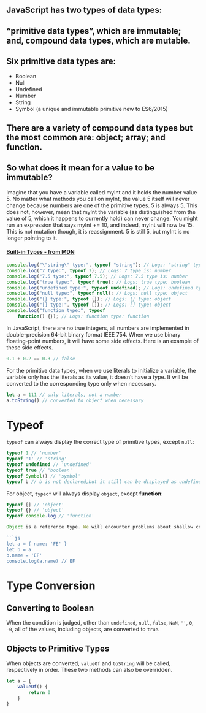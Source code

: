 ## JavaScript has two types of data types:
## “primitive data types”, which are immutable; and, compound data types, which are mutable.

## Six primitive data types are:

- Boolean
- Null
- Undefined
- Number
- String
- Symbol (a unique and immutable primitive new to ES6/2015)

## There are a variety of compound data types but the most common are: object; array; and function.

## So what does it mean for a value to be immutable?

Imagine that you have a variable called myInt and it holds the number value 5. No matter what methods you call on myInt, the value 5 itself will never change because numbers are one of the primitive types. 5 is always 5. This does not, however, mean that myInt the variable (as distinguished from the value of 5, which it happens to currently hold) can never change. You might run an expression that says myInt += 10, and indeed, myInt will now be 15. This is not mutation though, it is reassignment. 5 is still 5, but myInt is no longer pointing to it.

#### [Built-in Types - from MDN ](https://developer.mozilla.org/en-US/docs/Web/JavaScript/Data_structures#Data_types)

```js
console.log("\"string\" type:", typeof "string"); // Logs: "string" type: string
console.log("7 type:", typeof 7); // Logs: 7 type is: number
console.log("7.5 type:", typeof 7.5); // Logs: 7.5 type is: number
console.log("true type:", typeof true); // Logs: true type: boolean
console.log("undefined type:", typeof undefined); // Logs: undefined type: undefined
console.log("null type:", typeof null); // Logs: null type: object
console.log("{} type:", typeof {}); // Logs: {} type: object
console.log("[] type:", typeof []); // Logs: [] type: object
console.log("function type:", typeof
    function() {}); // Logs: function type: function
```


In JavaScript, there are no true integers, all numbers are implemented in double-precision 64-bit binary format IEEE 754. When we use binary floating-point numbers, it will have some side effects. Here is an example of these side effects.

```js
0.1 + 0.2 == 0.3 // false
```

For the primitive data types, when we use literals to initialize a variable, the variable only has the literals as its value, it doesn’t have a type. It will be converted to the corresponding type only when necessary.

```js
let a = 111 // only literals, not a number
a.toString() // converted to object when necessary
```

# Typeof

`typeof` can always display the correct type of primitive types, except `null`:
```js
typeof 1 // 'number'
typeof '1' // 'string'
typeof undefined // 'undefined'
typeof true // 'boolean'
typeof Symbol() // 'symbol'
typeof b // b is not declared,but it still can be displayed as undefined
```

For object,  `typeof` will always display `object`, except **function**:
```js
typeof [] // 'object'
typeof {} // 'object'
typeof console.log // 'function'

Object is a reference type. We will encounter problems about shallow copy and deep copy when using it.

```js
let a = { name: 'FE' }
let b = a
b.name = 'EF'
console.log(a.name) // EF
```

# Type Conversion

## Converting to Boolean

When the condition is judged, other than `undefined`, `null`, `false`, `NaN`, `''`, `0`, `-0`, all of the values, including objects, are converted to `true`.

## Objects to Primitive Types

When objects are converted, `valueOf` and `toString` will be called, respectively in order. These two methods can also be overridden.

```js
let a = {
    valueOf() {
        return 0
    }
}
```